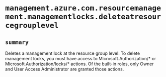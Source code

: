 # `management.azure.com.resourcemanagement.managementlocks.deleteatresourcegrouplevel`

## `summary`
Deletes a management lock at the resource group level. To delete management locks, you must have access to Microsoft.Authorization/* or Microsoft.Authorization/locks/* actions. Of the built-in roles, only Owner and User Access Administrator are granted those actions.


